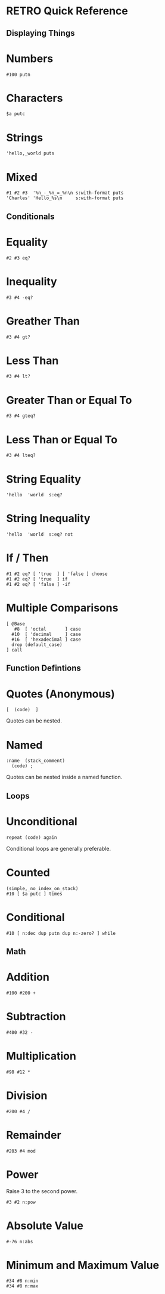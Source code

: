 # RETRO Quick Reference

Displaying Things
-----------------

Numbers
=======

    #100 putn


Characters
==========

    $a putc


Strings
=======

    'hello,_world puts


Mixed
=====

    #1 #2 #3  '%n_-_%n_=_%n\n s:with-format puts
    'Charles' 'Hello_%s\n     s:with-format puts


Conditionals
------------

Equality
========


    #2 #3 eq?


Inequality
==========

    #3 #4 -eq?


Greather Than
=============

    #3 #4 gt?


Less Than
=========

    #3 #4 lt?


Greater Than or Equal To
========================

    #3 #4 gteq?


Less Than or Equal To
=====================

    #3 #4 lteq?


String Equality
===============

    'hello  'world  s:eq?


String Inequality
=================

    'hello  'world  s:eq? not


If / Then
=========

    #1 #2 eq? [ 'true  ] [ 'false ] choose
    #1 #2 eq? [ 'true  ] if
    #1 #2 eq? [ 'false ] -if


Multiple Comparisons
====================

    [ @Base
       #8  [ 'octal       ] case
      #10  [ 'decimal     ] case
      #16  [ 'hexadecimal ] case
      drop (default_case)
    ] call


Function Defintions
-------------------

Quotes (Anonymous)
==================

    [  (code)  ]

Quotes can be nested.


Named
=====

    :name  (stack_comment)
      (code) ;

Quotes can be nested inside a named function.


Loops
-----

Unconditional
=============

    repeat (code) again

Conditional loops are generally preferable.


Counted
=======

    (simple,_no_index_on_stack)
    #10 [ $a putc ] times


Conditional
===========

    #10 [ n:dec dup putn dup n:-zero? ] while


Math
----

Addition
========

    #100 #200 +


Subtraction
===========

    #400 #32 -


Multiplication
==============

    #98 #12 *


Division
========

    #200 #4 /


Remainder
=========

    #203 #4 mod


Power
=====

Raise 3 to the second power.

    #3 #2 n:pow


Absolute Value
==============

    #-76 n:abs


Minimum and Maximum Value
=========================

    #34 #8 n:min
    #34 #8 n:max
